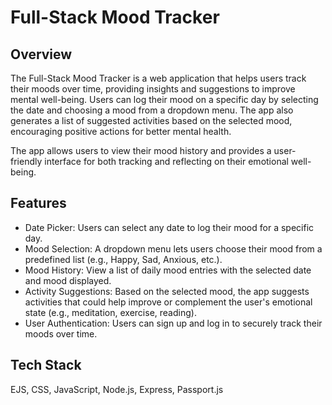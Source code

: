 # Full-Stack Mood Tracker

## Overview

The Full-Stack Mood Tracker is a web application that helps users track their moods over time, providing insights and suggestions to improve mental well-being. Users can log their mood on a specific day by selecting the date and choosing a mood from a dropdown menu. The app also generates a list of suggested activities based on the selected mood, encouraging positive actions for better mental health.

The app allows users to view their mood history and provides a user-friendly interface for both tracking and reflecting on their emotional well-being.

## Features

- Date Picker: Users can select any date to log their mood for a specific day.
- Mood Selection: A dropdown menu lets users choose their mood from a predefined list (e.g., Happy, Sad, Anxious, etc.).
- Mood History: View a list of daily mood entries with the selected date and mood displayed.
- Activity Suggestions: Based on the selected mood, the app suggests activities that could help improve or complement the user's emotional state (e.g., meditation, exercise, reading).
- User Authentication: Users can sign up and log in to securely track their moods over time.

## Tech Stack

EJS, CSS, JavaScript, Node.js, Express, Passport.js
